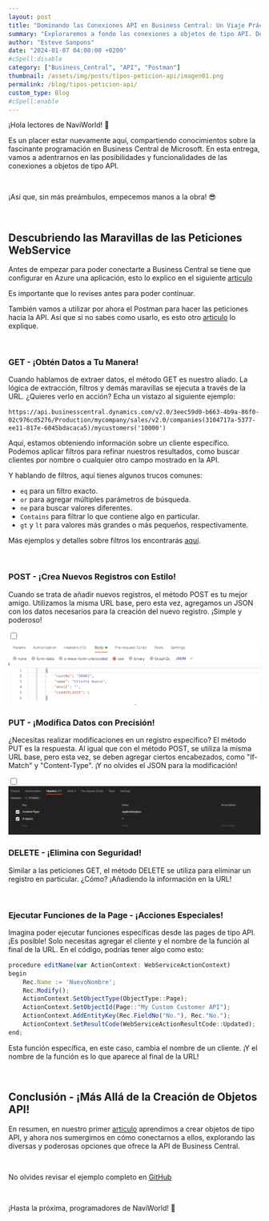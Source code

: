 ```yaml
---
layout: post
title: "Dominando las Conexiones API en Business Central: Un Viaje Práctico"
summary: "Exploraremos a fondo las conexiones a objetos de tipo API. Desde las peticiones GET para obtener datos precisos hasta la elegancia de los métodos POST y PUT para crear y modificar registros, este artículo te sumergirá en un universo de posibilidades."
author: "Esteve Sanpons"
date: "2024-01-07 04:00:00 +0200"
#cSpell:disable
category: ["Business_Central", "API", "Postman"]
thumbnail: /assets/img/posts/tipos-peticion-api/imagen01.png
permalink: /blog/tipos-peticion-api/
custom_type: Blog
#cSpell:enable
---
```


¡Hola lectores de NaviWorld! 👋

Es un placer estar nuevamente aquí, compartiendo conocimientos sobre la fascinante programación en Business Central de Microsoft. En esta entrega, vamos a adentrarnos en las posibilidades y funcionalidades de las conexiones a objetos de tipo API.

<br>

¡Así que, sin más preámbulos, empecemos manos a la obra! 😎

<br>

## Descubriendo las Maravillas de las Peticiones WebService

Antes de empezar para poder conectarte a Business Central se tiene que configurar en Azure una aplicación, esto lo explico en el siguiente [articulo](/blog/registrar-app-y-dar-permisos-en-azure/)

Es importante que lo revises antes para poder continuar.

También vamos a utilizar por ahora el Postman para hacer las peticiones hacia la API. Así que si no sabes como usarlo, es esto otro [articulo](/blog/api-graph-en-postman/) lo explique.

<br>

### GET - ¡Obtén Datos a Tu Manera!

Cuando hablamos de extraer datos, el método GET es nuestro aliado. La lógica de extracción, filtros y demás maravillas se ejecuta a través de la URL. ¿Quieres verlo en acción? Echa un vistazo al siguiente ejemplo:

```plaintext
https://api.businesscentral.dynamics.com/v2.0/3eec59d0-b663-4b9a-86f0-02c976cd5276/Production/mycompany/sales/v2.0/companies(3104717a-5377-ee11-817e-6045bdacaca5)/mycustomers('10000')
```

Aquí, estamos obteniendo información sobre un cliente específico. Podemos aplicar filtros para refinar nuestros resultados, como buscar clientes por nombre o cualquier otro campo mostrado en la API.

Y hablando de filtros, aquí tienes algunos trucos comunes:

-   `eq` para un filtro exacto.
-   `or` para agregar múltiples parámetros de búsqueda.
-   `ne` para buscar valores diferentes.
-   `Contains` para filtrar lo que contiene algo en particular.
-   `gt` y `lt` para valores más grandes o más pequeños, respectivamente.

Más ejemplos y detalles sobre filtros los encontrarás [aquí](https://docs.microsoft.com/en-us/dynamics365/business-central/dev-itpro/webservices/use-filter-expressions-in-odata-uris).

<br>

### POST - ¡Crea Nuevos Registros con Estilo!

Cuando se trata de añadir nuevos registros, el método POST es tu mejor amigo. Utilizamos la misma URL base, pero esta vez, agregamos un JSON con los datos necesarios para la creación del nuevo registro. ¡Simple y poderoso!

<input type="checkbox" id="image-checkbox-02" class="image-checkbox">
<label for="image-checkbox-02"  class="image-label">
    <img class="img-container" src="/assets/img/posts/tipos-peticion-api/imagen02.png">
</label>

<br>

### PUT - ¡Modifica Datos con Precisión!

¿Necesitas realizar modificaciones en un registro específico? El método PUT es la respuesta. Al igual que con el método POST, se utiliza la misma URL base, pero esta vez, se deben agregar ciertos encabezados, como "If-Match" y "Content-Type". ¡Y no olvides el JSON para la modificación!

<input type="checkbox" id="image-checkbox-03" class="image-checkbox">
<label for="image-checkbox-03"  class="image-label">
    <img class="img-container" src="/assets/img/posts/tipos-peticion-api/imagen03.png">
</label>

<br>

### DELETE - ¡Elimina con Seguridad!

Similar a las peticiones GET, el método DELETE se utiliza para eliminar un registro en particular. ¿Cómo? ¡Añadiendo la información en la URL!

<br>

### Ejecutar Funciones de la Page - ¡Acciones Especiales!

Imagina poder ejecutar funciones específicas desde las pages de tipo API. ¡Es posible! Solo necesitas agregar el cliente y el nombre de la función al final de la URL. En el código, podrías tener algo como esto:

```javascript
procedure editName(var ActionContext: WebServiceActionContext)
begin
    Rec.Name := 'NuevoNombre';
    Rec.Modify();
    ActionContext.SetObjectType(ObjectType::Page);
    ActionContext.SetObjectId(Page::"My Custom Customer API");
    ActionContext.AddEntityKey(Rec.FieldNo("No."), Rec."No.");
    ActionContext.SetResultCode(WebServiceActionResultCode::Updated);
end;
```

Esta función específica, en este caso, cambia el nombre de un cliente. ¡Y el nombre de la función es lo que aparece al final de la URL!

<br>

## Conclusión - ¡Más Allá de la Creación de Objetos API!

En resumen, en nuestro primer [articulo](/blog/crear-nueva-api/) aprendimos a crear objetos de tipo API, y ahora nos sumergimos en cómo conectarnos a ellos, explorando las diversas y poderosas opciones que ofrece la API de Business Central.

<br>

No olvides revisar el ejemplo completo en [GitHub](https://github.com/Esanpons/Connection-From-BC)

<br>

¡Hasta la próxima, programadores de NaviWorld! 🚀
